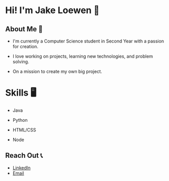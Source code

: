 # Hi! I'm Jake Loewen 🤙

## About Me 💭

- I'm currently a Computer Science student in Second Year with a passion for creation.

- I love working on projects, learning new technologies, and problem solving.

- On a mission to create my own big project.

# Skills 🖥️

- Java

- Python

- HTML/CSS

- Node

## Reach Out 📞

- [LinkedIn](https://www.linkedin.com/in/jacob-loewen-75b509264/)
- [Email](jakeploewen@gmail.com)
